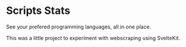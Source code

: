 # Scripts Stats

See your prefered programming languages, all in one place.

This was a little project to experiment with webscraping using SvelteKit.
